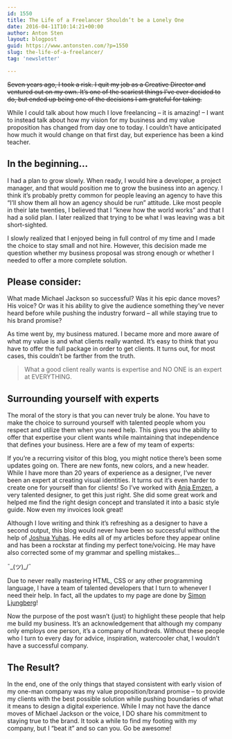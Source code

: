 ```yaml
---
id: 1550
title: The Life of a Freelancer Shouldn’t be a Lonely One
date: 2016-04-11T10:14:21+00:00
author: Anton Sten
layout: blogpost
guid: https://www.antonsten.com/?p=1550
slug: the-life-of-a-freelancer/
tag: 'newsletter'

---
```

~~Seven years ago, I took a risk. I quit my job as a Creative Director and ventured out on my own. It’s one of the scariest things I’ve ever decided to do, but ended up being one of the decisions I am grateful for taking.~~

While I could talk about how much I love freelancing &#8211; it is amazing! &#8211; I want to instead talk about how my vision for my business and my value proposition has changed from day one to today. I couldn’t have anticipated how much it would change on that first day, but experience has been a kind teacher.

## In the beginning…

I had a plan to grow slowly. When ready, I would hire a developer, a project manager, and that would position me to grow the business into an agency. I think it’s probably pretty common for people leaving an agency to have this “I’ll show them all how an agency should be run” attitude. Like most people in their late twenties, I believed that I “knew how the world works” and that I had a solid plan. I later realized that trying to be what I was leaving was a bit short-sighted.

I slowly realized that I enjoyed being in full control of my time and I made the choice to stay small and not hire. However, this decision made me question whether my business proposal was strong enough or whether I needed to offer a more complete solution.

## Please consider:

What made Michael Jackson so successful? Was it his epic dance moves? His voice? Or was it his ability to give the audience something they’ve never heard before while pushing the industry forward &#8211; all while staying true to his brand promise?

As time went by, my business matured. I became more and more aware of what my value is and what clients really wanted. It’s easy to think that you have to offer the full package in order to get clients. It turns out, for most cases, this couldn’t be farther from the truth.

> What a good client really wants is expertise and NO ONE is an expert at EVERYTHING.

## Surrounding yourself with experts

The moral of the story is that you can never truly be alone. You have to make the choice to surround yourself with talented people whom you respect and utilize them when you need help. This gives you the ability to offer that expertise your client wants while maintaining that independence that defines your business. Here are a few of my team of experts:

If you&#8217;re a recurring visitor of this blog, you might notice there&#8217;s been some updates going on. There are new fonts, new colors, and a new header. While I have more than 20 years of experience as a designer, I&#8217;ve never been an expert at creating visual identities. It turns out it&#8217;s even harder to create one for yourself than for clients! So I&#8217;ve worked with <a href="http://anjaemzen.com" target="_blank">Anja Emzen</a>, a very talented designer, to get this just right. She did some great work and helped me find the right design concept and translated it into a basic style guide. Now even my invoices look great!

Although I love writing and think it&#8217;s refreshing as a designer to have a second output, this blog would never have been so successful without the help of <a href="https://twitter.com/joshua_yuhas" target="_blank">Joshua Yuhas</a>. He edits all of my articles before they appear online and has been a rockstar at finding my perfect tone/voicing. He may have also corrected some of my grammar and spelling mistakes&#8230;

¯\_(ツ)_/¯

Due to never really mastering HTML, CSS or any other programming language, I have a team of talented developers that I turn to whenever I need their help. In fact, all the updates to my page are done by <a href="https://twitter.com/simmelj" target="_blank">Simon Ljungberg</a>!

Now the purpose of the post wasn&#8217;t (just) to highlight these people that help me build my business. It’s an acknowledgement that although my company only employs one person, it&#8217;s a company of hundreds. Without these people who I turn to every day for advice, inspiration, watercooler chat, I wouldn’t have a successful company.

## The Result?

In the end, one of the only things that stayed consistent with early vision of my one-man company was my value proposition/brand promise &#8211; to provide my clients with the best possible solution while pushing boundaries of what it means to design a digital experience. While I may not have the dance moves of Michael Jackson or the voice, I DO share his commitment to staying true to the brand. It took a while to find my footing with my company, but I “beat it” and so can you. Go be awesome!
